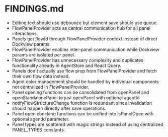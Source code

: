 # FINDINGS.md

- Editing text should use debounce but element save should use queue.
- FlowPanelProvider acts as central communication hub for all panel interactions.
- Panels get flowId through FlowPanelProvider context instead of direct Dockview params.
- FlowPanelProvider enables inter-panel communication while Dockview params are isolated per panel.
- FlowPanelProvider has unnecessary complexity and duplicates functionality already in AgentStore and React Query.
- Panels don't actually use flow prop from FlowPanelProvider and fetch their own flow data instead.
- Agent color management should be handled by individual components not centralized in FlowPanelProvider.
- Panel opening functions can be consolidated from openPanel and openStandalonePanel to just openPanel with optional agentId.
- notifyFlowStructureChange function is redundant since invalidation should happen directly after save operations.
- Panel open checking functions can be unified into isPanelOpen with optional agentId parameter.
- Panel types are scattered with magic strings instead of using centralized PANEL_TYPES constants.